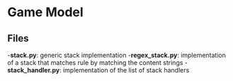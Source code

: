 # Game Model

## Files

-**stack.py**: generic stack implementation
-**regex_stack.py**: implementation of a stack that matches rule by matching the content strings
-**stack_handler.py**: implementation of the list of stack handlers